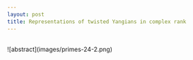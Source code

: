 ```yaml
---
layout: post
title: Representations of twisted Yangians in complex rank
---
```

<br>
![abstract](images/primes-24-2.png)

